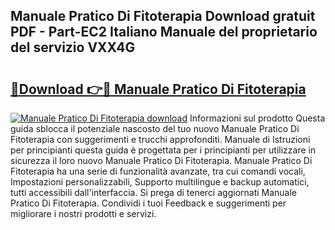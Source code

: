 ## Manuale Pratico Di Fitoterapia Download gratuit PDF - Part-EC2 Italiano Manuale del proprietario del servizio VXX4G

# <h2><a href="http://dfae7z.blite.top/?on=Manuale+Pratico+Di+Fitoterapia">🔗Download 👉🔴 Manuale Pratico Di Fitoterapia</a></h2>

[![Manuale Pratico Di Fitoterapia download](https://i.imgur.com/lujVjoI.png)](http://dfae7z.blite.top/?on=Manuale+Pratico+Di+Fitoterapia)
Informazioni sul prodotto Questa guida sblocca il potenziale nascosto del tuo nuovo Manuale Pratico Di Fitoterapia con suggerimenti e trucchi approfonditi. Manuale di Istruzioni per principianti questa guida è progettata per i principianti per utilizzare in sicurezza il loro nuovo Manuale Pratico Di Fitoterapia. Manuale Pratico Di Fitoterapia ha una serie di funzionalità avanzate, tra cui comandi vocali, Impostazioni personalizzabili, Supporto multilingue e backup automatici, tutti accessibili dall'interfaccia. Si prega di tenerci aggiornati Manuale Pratico Di Fitoterapia. Condividi i tuoi Feedback e suggerimenti per migliorare i nostri prodotti e servizi.
